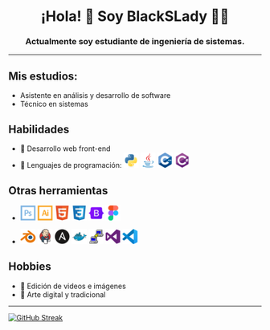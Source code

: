 <div>
  <h1 align = "center"> ¡Hola! 👋 Soy BlackSLady 👩‍💻 </h1>

  <h3 align= "center"> Actualmente soy estudiante de ingeniería de sistemas. </h3>
  
  ---
  ## Mis estudios:
  - Asistente en análisis y desarrollo de software
  - Técnico en sistemas

  ## Habilidades
  - 🌺 Desarrollo web front-end
  - 🌺 Lenguajes de programación: 
    <img src= "https://github.com/devicons/devicon/blob/master/icons/python/python-original.svg" 
         title=[Python] width= "30" height= "30" alt= "Python" />
    <img src= "https://github.com/devicons/devicon/blob/master/icons/java/java-original.svg" 
         title=[Java] width= "30" height= "30" alt= "Java" />
    <img src= "https://github.com/devicons/devicon/blob/master/icons/cplusplus/cplusplus-original.svg" 
         title=[C++]  width= "30" height= "30" alt= "C++" /> 
    <img src= "https://github.com/devicons/devicon/blob/master/icons/csharp/csharp-original.svg" 
         title=[C#]   width= "30" height= "30" alt= "C#" /> 
  
  ## Otras herramientas
  -  <img src= "https://github.com/devicons/devicon/blob/master/icons/photoshop/photoshop-line.svg" 
         title=[Photoshop]  width= "30" height= "30" alt= "Photoshop" /> 
      <img src= "https://github.com/devicons/devicon/blob/master/icons/illustrator/illustrator-line.svg" 
         title=[Illustrator]  width= "30" height= "30" alt= "Illustrator" /> 
      <img src= "https://github.com/devicons/devicon/blob/master/icons/html5/html5-original.svg" 
         title=[HTML5]  width= "30" height= "30" alt= "HTML5" /> 
      <img src= "https://github.com/devicons/devicon/blob/master/icons/css3/css3-original.svg" 
         title=[CSS]  width= "30" height= "30" alt= "CSS" /> 
      <img src= "https://github.com/devicons/devicon/blob/master/icons/bootstrap/bootstrap-original.svg" 
         title=[Bootstrap]  width= "30" height= "30" alt= "Bootstrap" /> 
      <img src= "https://github.com/devicons/devicon/blob/master/icons/figma/figma-original.svg" 
         title=[Figma]  width= "30" height= "30" alt= "figma" /> 
  
   -  <img src="https://github.com/devicons/devicon/blob/master/icons/blender/blender-original.svg"
         title= [Blender] width="30" height="30" alt= "Blender"/>
      <img src="https://github.com/devicons/devicon/blob/master/icons/jenkins/jenkins-original.svg"
         title= [Jenkins] width="30" height="30" alt= "jenkins"/>
      <img src="https://github.com/devicons/devicon/blob/master/icons/ansible/ansible-original.svg"
         title= [Ansible] width="30" height="30" alt= "Ansible"/>
      <img src="https://github.com/devicons/devicon/blob/master/icons/docker/docker-original.svg"
         title= [Docker] width="30" height="30" alt= "Docker"/>
      <img src="https://github.com/devicons/devicon/blob/master/icons/putty/putty-original.svg"
         title= [PutTy] width="30" height="30" alt= "PutTy"/>
      <img src="https://github.com/devicons/devicon/blob/master/icons/visualstudio/visualstudio-plain.svg"
         title= [VisualStudio] width="30" height="30" alt= "Visual Studio"/>
      <img src="https://github.com/devicons/devicon/blob/master/icons/vscode/vscode-original.svg"
         title= [VisualStudioCode] width="30" height="30" alt= "Visual Studio Code"/>
  

  ## Hobbies
  - 🌺 Edición de videos e imágenes
  - 🌺 Arte digital y tradicional
  ---
  [![GitHub Streak](https://streak-stats.demolab.com?user=BlackSLady&theme=violet-punch&locale=es&card_width=490)](https://git.io/streak-stats)
  
</div>

<!--
**BlackSLady/BlackSLady** is a ✨ _special_ ✨ repository because its `README.md` (this file) appears on your GitHub profile.

Here are some ideas to get you started:

- 🔭 I’m currently working on ...
- 🌱 I’m currently learning ...
- 👯 I’m looking to collaborate on ...
- 🤔 I’m looking for help with ...
- 💬 Ask me about ...
- 📫 How to reach me: ...
- 😄 Pronouns: ...
- ⚡ Fun fact: ...
-->
